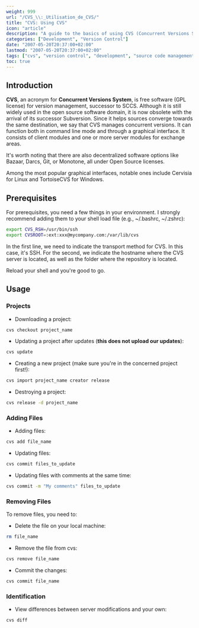 ```yaml
---
weight: 999
url: "/CVS_\\:_Utilisation_de_CVS/"
title: "CVS: Using CVS"
icon: "article"
description: "A guide to the basics of using CVS (Concurrent Versions System) for version control, including project management, adding and removing files, and identifying changes."
categories: ["Development", "Version Control"]
date: "2007-05-20T20:37:00+02:00"
lastmod: "2007-05-20T20:37:00+02:00"
tags: ["cvs", "version control", "development", "source code management"]
toc: true
---
```


## Introduction

**CVS**, an acronym for **Concurrent Versions System**, is free software (GPL license) for version management, successor to SCCS. Although it is still widely used in the open source software domain, it is now obsolete with the arrival of its successor Subversion. Since it helps sources converge towards the same destination, we say that CVS manages concurrent versions. It can function both in command line mode and through a graphical interface. It consists of client modules and one or more server modules for exchange areas.

It's worth noting that there are also decentralized software options like Bazaar, Darcs, Git, or Monotone, all under Open Source licenses.

Among the most popular graphical interfaces, notable ones include Cervisia for Linux and TortoiseCVS for Windows.

## Prerequisites

For prerequisites, you need a few things in your environment. I strongly recommend adding them to your shell load file (e.g., ~/.bashrc, ~/.zshrc):

```bash
export CVS_RSH=/usr/bin/ssh
export CVSROOT=:ext:xxx@mycompany.com:/var/lib/cvs
```

In the first line, we need to indicate the transport method for CVS. In this case, it's SSH.
For the second, we indicate the hostname where the CVS server is located, as well as the folder where the repository is located.

Reload your shell and you're good to go.

## Usage

### Projects

* Downloading a project:

```bash
cvs checkout project_name
```

* Updating a project after updates (**this does not upload our updates**):

```bash
cvs update
```

* Creating a new project (make sure you're in the concerned project first!):

```bash
cvs import project_name creator release
```

* Destroying a project:

```bash
cvs release -d project_name
```

### Adding Files

* Adding files:

```bash
cvs add file_name
```

* Updating files:

```bash
cvs commit files_to_update
```

* Updating files with comments at the same time:

```bash
cvs commit -m "My comments" files_to_update
```

### Removing Files

To remove files, you need to:

* Delete the file on your local machine:

```bash
rm file_name
```

* Remove the file from cvs:

```bash
cvs remove file_name
```

* Commit the changes:

```bash
cvs commit file_name
```

### Identification

* View differences between server modifications and your own:

```bash
cvs diff
```
